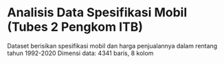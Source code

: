 # Analisis Data Spesifikasi Mobil (Tubes 2 Pengkom ITB)
Dataset berisikan spesifikasi mobil dan harga penjualannya dalam rentang tahun 1992-2020
Dimensi data: 4341 baris, 8 kolom
